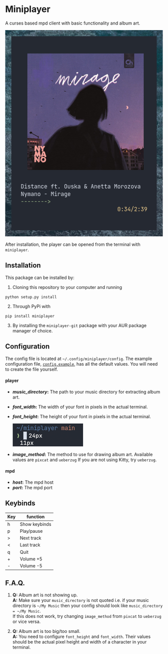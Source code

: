 # Miniplayer

A curses based mpd client with basic functionality and album art.

![player-preview](https://github.com/GuardKenzie/miniplayer/blob/main/img/preview.png?raw=true)

After installation, the player can be opened from the terminal with `miniplayer`.

## Installation

This package can be installed by:
1. Cloning this repository to your computer and running
```
python setup.py install
```
2. Through PyPi with
```
pip install miniplayer
```
3. By installing the `miniplayer-git` package with your AUR package manager of choice.

## Configuration

The config file is located at `~/.config/miniplayer/config`. The example configuration file, [`config.example`](config.example), has all the default values. You will need to create the file yourself.

#### player
* ***music_directory*:** The path to your music directory for extracting album art.
* ***font_width*:** The width of your font in pixels in the actual terminal.
* ***font_height*:** The height of your font in pixels in the actual terminal.

    ![font-example](https://github.com/GuardKenzie/miniplayer/blob/main/img/font.png?raw=true)

* ***image_method*:** The method to use for drawing album art. Available values are `pixcat` and `ueberzug`
    If you are not using Kitty, try `ueberzug`.


#### mpd
* ***host*:** The mpd host
* ***port*:** The mpd port


## Keybinds

| Key | function      |
|-----|---------------|
| h   | Show keybinds |
| p   | Play/pause    |
| >   | Next track    |
| <   | Last track    |
| q   | Quit          |
| +   | Volume +5     |
| -   | Volume -5     |

    
## F.A.Q.
1. **Q:** Album art is not showing up.  
**A:** Make sure your `music_directory` is not quoted i.e. if your music directory is `~/My Music` then your config should look like `music_directory = ~/My Music`.  
If this does not work, try changing `image_method` from `pixcat` to `ueberzug` or vice versa.

2. **Q:** Album art is too big/too small.  
**A:** You need to configure `font_height` and `font_width`. Their values should be the actual pixel height and width of a character in your terminal.
